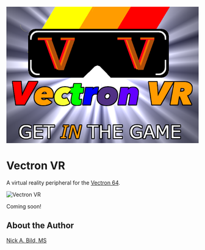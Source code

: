 <p align="center">
<img src="https://raw.githubusercontent.com/nickbild/vectron_vr/master/img/vectron_vr.png">
</p>

# Vectron VR

A virtual reality peripheral for the [Vectron 64](https://github.com/nickbild/vectron_64).

![Vectron VR](https://raw.githubusercontent.com/nickbild/vectron_vr/master/img/20190602_205709.jpg)

Coming soon!

## About the Author

[Nick A. Bild, MS](https://nickbild79.firebaseapp.com/#!/)

